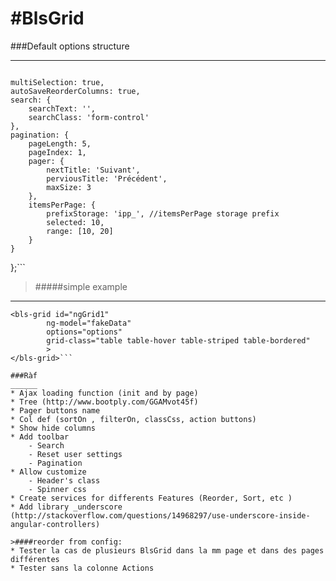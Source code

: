 #BlsGrid
========
###Default options structure
____________________________
>```var defaultOptions = {
    multiSelection: true,
    autoSaveReorderColumns: true,
    search: {
        searchText: '',
        searchClass: 'form-control'
    },
    pagination: {
        pageLength: 5,
        pageIndex: 1,
        pager: {
            nextTitle: 'Suivant',
            perviousTitle: 'Précédent',
            maxSize: 3
        },
        itemsPerPage: {
            prefixStorage: 'ipp_', //itemsPerPage storage prefix 
            selected: 10,
            range: [10, 20]
        }
    }
};```

>#####simple example 
____________________
```
<bls-grid id="ngGrid1" 
		ng-model="fakeData" 
		options="options"  
		grid-class="table table-hover table-striped table-bordered" 
		>
</bls-grid>```

###Ràf
______
* Ajax loading function (init and by page)
* Tree (http://www.bootply.com/GGAMvot45f)
* Pager buttons name
* Col def (sortOn , filterOn, classCss, action buttons)
* Show hide columns
* Add toolbar 
    - Search
    - Reset user settings
    - Pagination 
* Allow customize
    - Header's class 
    - Spinner css
* Create services for differents Features (Reorder, Sort, etc )
* Add library _underscore (http://stackoverflow.com/questions/14968297/use-underscore-inside-angular-controllers)

>####reorder from config:
* Tester la cas de plusieurs BlsGrid dans la mm page et dans des pages différentes
* Tester sans la colonne Actions

